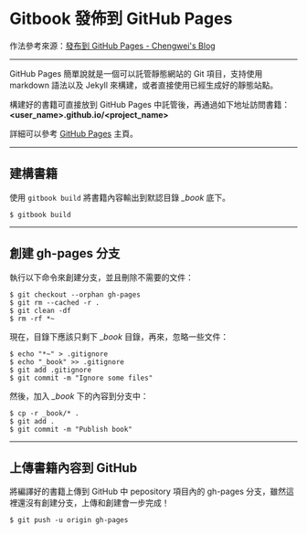 # Gitbook 發佈到 GitHub Pages

作法參考來源：[發布到 GitHub Pages - Chengwei's Blog](http://www.chengweiyang.cn/gitbook/github-pages/README.html)

- - -

GitHub Pages 簡單說就是一個可以託管靜態網站的 Git 項目，支持使用 markdown 語法以及 Jekyll 來構建，或者直接使用已經生成好的靜態站點。

構建好的書籍可直接放到 GitHub Pages 中託管後，再通過如下地址訪問書籍：
**<user_name>.github.io/<project_name>**

詳細可以參考 [GitHub Pages](https://pages.github.com/) 主頁。

- - -

## 建構書籍

使用 `gitbook build` 將書籍內容輸出到默認目錄 *_book* 底下。

    $ gitbook build

- - -

## 創建 gh-pages 分支

執行以下命令來創建分支，並且刪除不需要的文件：

```
$ git checkout --orphan gh-pages
$ git rm --cached -r .
$ git clean -df
$ rm -rf *~
```

現在，目錄下應該只剩下 *_book* 目錄，再來，忽略一些文件：

```
$ echo "*~" > .gitignore
$ echo "_book" >> .gitignore
$ git add .gitignore
$ git commit -m "Ignore some files"
```

然後，加入 *_book* 下的內容到分支中：

```
$ cp -r _book/* .
$ git add .
$ git commit -m "Publish book"
```

- - -

## 上傳書籍內容到 GitHub

將編譯好的書籍上傳到 GitHub 中 pepository 項目內的 gh-pages 分支，雖然這裡還沒有創建分支，上傳和創建會一步完成！

    $ git push -u origin gh-pages